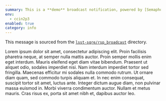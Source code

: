 ```yaml
---
summary: This is a **demo** broadcast notification, powered by [Semaphore](https://github.com/lsst-sqre/semaphore).
env:
  - ccin2p3
enabled: true
category: info
---
```


This message is sourced from the [`lsst-sqre/rsp_broadcast`](https://github.com/lsst-sqre/rsp_broadcast) directory.

Lorem ipsum dolor sit amet, consectetur adipiscing elit. Proin facilisis pharetra neque, at semper nulla mattis auctor. Proin semper mollis enim eget interdum. Mauris eleifend eget diam vitae bibendum. Praesent ut aliquet odio, sodales imperdiet nisi. Nam interdum imperdiet tortor sed fringilla. Maecenas efficitur mi sodales nulla commodo rutrum. Ut ornare diam quam, sed commodo turpis aliquam et. In nec enim consequat, suscipit tortor sit amet, luctus ante. Integer dictum augue diam, non pulvinar massa euismod in. Morbi viverra condimentum auctor. Nullam et metus mauris. Cras risus ex, porta sit amet nibh et, dapibus auctor leo.
